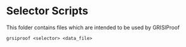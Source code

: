 # Selector Scripts

This folder contains files which are intended to be used by GRISIProof

`grsiproof <selector> <data_file>`
